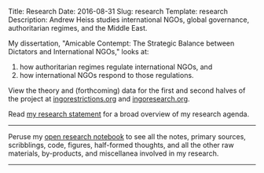 Title: Research
Date: 2016-08-31
Slug: research
Template: research
Description: Andrew Heiss studies international NGOs, global governance, authoritarian regimes, and the Middle East.

My dissertation, "Amicable Contempt: The Strategic Balance between Dictators and International NGOs," looks at:

1. how authoritarian regimes regulate international NGOs, and
2. how international NGOs respond to those regulations.

View the theory and (forthcoming) data for the first and second halves of the project at [ingorestrictions.org](http://ingorestrictions.org/) and [ingoresearch.org](https://www.ingoresearch.org/).

Read [my research statement](/files/research/2016-08-31-andrew-heiss-research-statement.pdf) for a broad overview of my research agenda.

---

Peruse my [open research notebook](https://notebook.andrewheiss.com/) to see all the notes, primary sources, scribblings, code, figures, half-formed thoughts, and all the other raw materials, by-products, and miscellanea involved in my research.

---
